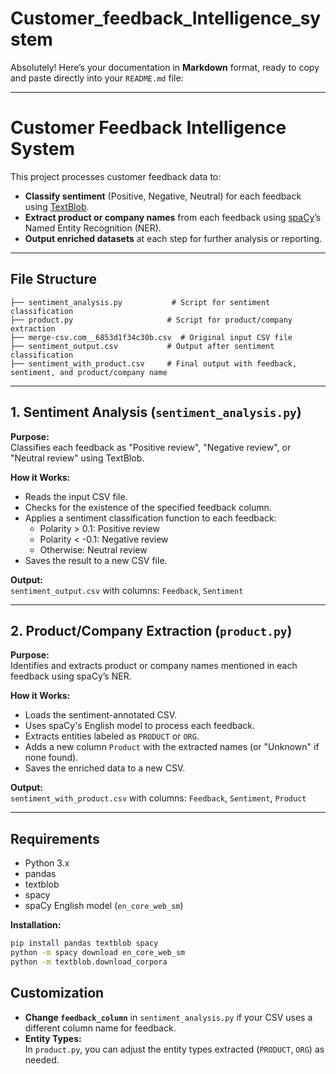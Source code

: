# Customer_feedback_Intelligence_system
Absolutely! Here’s your documentation in **Markdown** format, ready to copy and paste directly into your `README.md` file:

---

# Customer Feedback Intelligence System

This project processes customer feedback data to:

- **Classify sentiment** (Positive, Negative, Neutral) for each feedback using [TextBlob](https://textblob.readthedocs.io/en/dev/).
- **Extract product or company names** from each feedback using [spaCy](https://spacy.io/)’s Named Entity Recognition (NER).
- **Output enriched datasets** at each step for further analysis or reporting.

---

## File Structure

```
├── sentiment_analysis.py           # Script for sentiment classification
├── product.py                     # Script for product/company extraction
├── merge-csv.com__6853d1f34c30b.csv  # Original input CSV file
├── sentiment_output.csv           # Output after sentiment classification
├── sentiment_with_product.csv     # Final output with feedback, sentiment, and product/company name
```

---

## 1. Sentiment Analysis (`sentiment_analysis.py`)

**Purpose:**  
Classifies each feedback as "Positive review", "Negative review", or "Neutral review" using TextBlob.

**How it Works:**
- Reads the input CSV file.
- Checks for the existence of the specified feedback column.
- Applies a sentiment classification function to each feedback:
    - Polarity > 0.1: Positive review
    - Polarity < -0.1: Negative review
    - Otherwise: Neutral review
- Saves the result to a new CSV file.

**Output:**  
`sentiment_output.csv` with columns: `Feedback`, `Sentiment`

---

## 2. Product/Company Extraction (`product.py`)

**Purpose:**  
Identifies and extracts product or company names mentioned in each feedback using spaCy’s NER.

**How it Works:**
- Loads the sentiment-annotated CSV.
- Uses spaCy's English model to process each feedback.
- Extracts entities labeled as `PRODUCT` or `ORG`.
- Adds a new column `Product` with the extracted names (or "Unknown" if none found).
- Saves the enriched data to a new CSV.

**Output:**  
`sentiment_with_product.csv` with columns: `Feedback`, `Sentiment`, `Product`

---

## Requirements

- Python 3.x
- pandas
- textblob
- spacy
- spaCy English model (`en_core_web_sm`)

**Installation:**
```bash
pip install pandas textblob spacy
python -m spacy download en_core_web_sm
python -m textblob.download_corpora
```

## Customization

- **Change `feedback_column`** in `sentiment_analysis.py` if your CSV uses a different column name for feedback.
- **Entity Types:**  
  In `product.py`, you can adjust the entity types extracted (`PRODUCT`, `ORG`) as needed.
